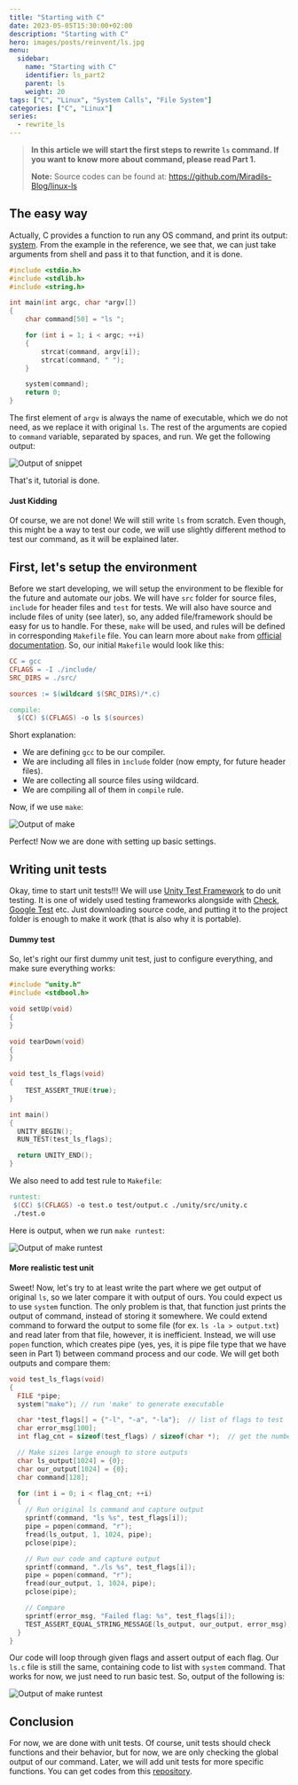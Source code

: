 ```yaml
---
title: "Starting with C"
date: 2023-05-05T15:30:00+02:00
description: "Starting with C"
hero: images/posts/reinvent/ls.jpg
menu:
  sidebar:
    name: "Starting with C"
    identifier: ls_part2
    parent: ls
    weight: 20
tags: ["C", "Linux", "System Calls", "File System"]
categories: ["C", "Linux"]
series:
  - rewrite_ls
---
```


> **In this article we will start the first steps to rewrite `ls` command. If you want to know more about command, please read Part 1.**
>
> **Note:** Source codes can be found at: <https://github.com/Miradils-Blog/linux-ls>

## The easy way

Actually, C provides a function to run any OS command, and print its output: [system](https://www.tutorialspoint.com/c_standard_library/c_function_system.htm). From the example in the reference, we see that, we can just take arguments from shell and pass it to that function, and it is done.

```c
#include <stdio.h>
#include <stdlib.h>
#include <string.h>

int main(int argc, char *argv[])
{
    char command[50] = "ls ";

    for (int i = 1; i < argc; ++i)
    {
        strcat(command, argv[i]);
        strcat(command, " ");
    }

    system(command);
    return 0;
}

```

The first element of `argv` is always the name of executable, which we do not need, as we replace it with original `ls`. The rest of the arguments are copied to `command` variable, separated by spaces, and run. We get the following output:

![Output of snippet](system_output.png)

That's it, tutorial is done.

#### Just Kidding

Of course, we are not done! We will still write `ls` from scratch. Even though, this might be a way to test our code, we will use slightly different method to test our command, as it will be explained later.

## First, let's setup the environment

Before we start developing, we will setup the environment to be flexible for the future and automate our jobs. We will have `src` folder for source files, `include` for header files and `test` for tests. We will also have source and include files of unity (see later), so, any added file/framework should be easy for us to handle. For these, `make` will be used, and rules will be defined in corresponding `Makefile` file. You can learn more about `make` from [official documentation](https://www.gnu.org/software/make/manual/make.html). So, our initial `Makefile` would look like this:

```Makefile
CC = gcc
CFLAGS = -I ./include/
SRC_DIRS = ./src/

sources := $(wildcard $(SRC_DIRS)/*.c)

compile:
  $(CC) $(CFLAGS) -o ls $(sources)
```

Short explanation:

- We are defining `gcc` to be our compiler.
- We are including all files in `ìnclude` folder (now empty, for future header files).
- We are collecting all source files using wildcard.
- We are compiling all of them in `compile` rule.

Now, if we use `make`:

![Output of make](make1.png)

Perfect! Now we are done with setting up basic settings.

## Writing unit tests

Okay, time to start unit tests!!! We will use [Unity Test Framework](http://www.throwtheswitch.org/unity) to do unit testing. It is one of widely used testing frameworks alongside with [Check](https://libcheck.github.io/check/), [Google Test](https://google.github.io/googletest/) etc. Just downloading source code, and putting it to the project folder is enough to make it work (that is also why it is portable).

#### Dummy test

So, let's right our first dummy unit test, just to configure everything, and make sure everything works:

```c
#include "unity.h"
#include <stdbool.h>

void setUp(void)
{
}

void tearDown(void)
{
}

void test_ls_flags(void)
{
    TEST_ASSERT_TRUE(true);
}

int main()
{
  UNITY_BEGIN();
  RUN_TEST(test_ls_flags);

  return UNITY_END();
}
```

We also need to add test rule to `Makefile`:

```Makefile
runtest:
 $(CC) $(CFLAGS) -o test.o test/output.c ./unity/src/unity.c
 ./test.o
```

Here is output, when we run `make runtest`:

![Output of make runtest](make2.png)

#### More realistic test unit

Sweet! Now, let's try to at least write the part where we get output of original `ls`, so we later compare it with output of ours. You could expect us to use `system` function. The only problem is that, that function just prints the output of command, instead of storing it somewhere. We could extend command to forward the output to some file (for ex. `ls -la > output.txt`) and read later from that file, however, it is inefficient. Instead, we will use `popen` function, which creates pipe (yes, yes, it is pipe file type that we have seen in Part 1) between command process and our code. We will get both outputs and compare them:

```c
void test_ls_flags(void)
{
  FILE *pipe;
  system("make"); // run 'make' to generate executable

  char *test_flags[] = {"-l", "-a", "-la"};  // list of flags to test
  char error_msg[100];
  int flag_cnt = sizeof(test_flags) / sizeof(char *);  // get the number of flags

  // Make sizes large enough to store outputs
  char ls_output[1024] = {0};
  char our_output[1024] = {0};
  char command[128];

  for (int i = 0; i < flag_cnt; ++i)
  {
    // Run original ls command and capture output
    sprintf(command, "ls %s", test_flags[i]);
    pipe = popen(command, "r");
    fread(ls_output, 1, 1024, pipe);
    pclose(pipe);

    // Run our code and capture output
    sprintf(command, "./ls %s", test_flags[i]);
    pipe = popen(command, "r");
    fread(our_output, 1, 1024, pipe);
    pclose(pipe);

    // Compare
    sprintf(error_msg, "Failed flag: %s", test_flags[i]);
    TEST_ASSERT_EQUAL_STRING_MESSAGE(ls_output, our_output, error_msg);
  }
}
```

Our code will loop through given flags and assert output of each flag. Our `ls.c` file is still the same, containing code to list with `system` command. That works for now, we just need to run basic test. So, output of the following is:

![Output of make runtest](make3.png)

## Conclusion

For now, we are done with unit tests. Of course, unit tests should check functions and their behavior, but for now, we are only checking the global output of our command. Later, we will add unit tests for more specific functions. You can get codes from  this [repository](https://github.com/Miradils-Blog/linux-ls).
